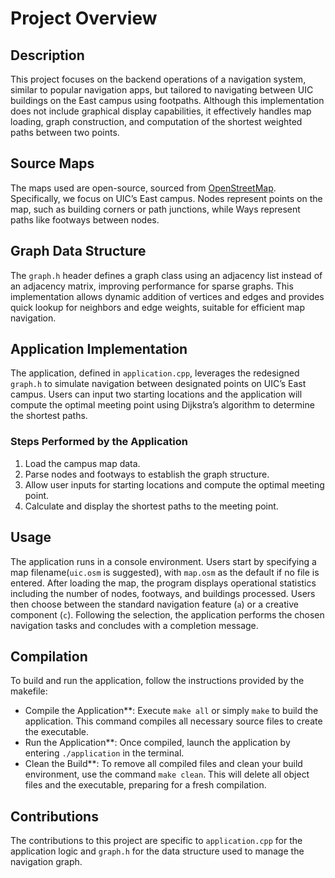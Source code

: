 # Project Overview

## Description
This project focuses on the backend operations of a navigation system, similar to popular navigation apps, but tailored to navigating between UIC buildings on the East campus using footpaths. Although this implementation does not include graphical display capabilities, it effectively handles map loading, graph construction, and computation of the shortest weighted paths between two points.

## Source Maps
The maps used are open-source, sourced from [OpenStreetMap](https://www.openstreetmap.org/). Specifically, we focus on UIC’s East campus. Nodes represent points on the map, such as building corners or path junctions, while Ways represent paths like footways between nodes.

## Graph Data Structure

The `graph.h` header defines a graph class using an adjacency list instead of an adjacency matrix, improving performance for sparse graphs. This implementation allows dynamic addition of vertices and edges and provides quick lookup for neighbors and edge weights, suitable for efficient map navigation.

## Application Implementation
The application, defined in `application.cpp`, leverages the redesigned `graph.h` to simulate navigation between designated points on UIC’s East campus. Users can input two starting locations and the application will compute the optimal meeting point using Dijkstra’s algorithm to determine the shortest paths.

### Steps Performed by the Application
1. Load the campus map data.
2. Parse nodes and footways to establish the graph structure.
3. Allow user inputs for starting locations and compute the optimal meeting point.
4. Calculate and display the shortest paths to the meeting point.

## Usage
The application runs in a console environment. Users start by specifying a map filename(`uic.osm` is suggested), with `map.osm` as the default if no file is entered. After loading the map, the program displays operational statistics including the number of nodes, footways, and buildings processed. Users then choose between the standard navigation feature (`a`) or a creative component (`c`). Following the selection, the application performs the chosen navigation tasks and concludes with a completion message.

## Compilation

To build and run the application, follow the instructions provided by the makefile:

- Compile the Application**: Execute `make all` or simply `make` to build the application. This command compiles all necessary source files to create the executable.
- Run the Application**: Once compiled, launch the application by entering `./application` in the terminal.
- Clean the Build**: To remove all compiled files and clean your build environment, use the command `make clean`. This will delete all object files and the executable, preparing for a fresh compilation.

## Contributions
The contributions to this project are specific to `application.cpp` for the application logic and `graph.h` for the data structure used to manage the navigation graph.
